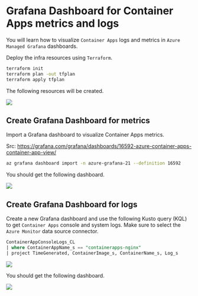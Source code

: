 # Grafana Dashboard for Container Apps metrics and logs

You will learn how to visualize `Container Apps` logs and metrics in `Azure Managed Grafana` dashboards.

Deploy the infra resources using `Terraform`.

```sh
terraform init
terraform plan -out tfplan
terraform apply tfplan
```

The following resources will be created.

![](images/resources.png)

## Create Grafana Dashboard for metrics

Import a Grafana dashboard to visualize Container Apps metrics.

Src: https://grafana.com/grafana/dashboards/16592-azure-container-apps-container-app-view/

```sh
az grafana dashboard import -n azure-grafana-21 --definition 16592
```

You should get the following dashboard.

![](images/grafana-dashboard-metrics.png)

## Create Grafana Dashboard for logs

Create a new Grafana dashboard and use the following Kusto query (KQL) to get `Container Apps` console and system logs.
Make sure to select the `Azure Monitor` data source connector.

```sql
ContainerAppConsoleLogs_CL
| where ContainerAppName_s == "containerapps-nginx"
| project TimeGenerated, ContainerImage_s, ContainerName_s, Log_s
```

![](images/grafana-data-source-azure-monitor.png)

You should get the following dashboard.

![](images/grafana-dashboard-logs.png)